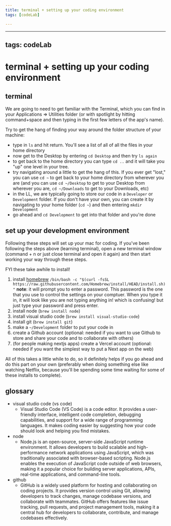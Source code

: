 ```yaml
---
title: terminal + setting up your coding environment
tags: [codeLab]

---
```


---
tags: codeLab
---

# terminal + setting up your coding environment

## terminal

We are going to need to get familiar with the Terminal, which you can find in your Applications => Utilities folder (or with spotlight by hitting command+space and then typing in the first few letters of the app's name).

Try to get the hang of finding your way around the folder structure of your machine:

* type in `ls` and hit return. You'll see a list of all of all the files in your home directory
* now get to the Desktop by entering `cd Desktop` and then try `ls again`
* to get back to the home directory you can type `cd ..` and it will take you "up" one level in your tree. 
* try navigating around a little to get the hang of this. If you ever get "lost," you can use `cd ~` to get back to your home directory from wherever you are (and you can use `cd ~/Desktop` to get to your Desktop from wherever you are, `cd ~/Downloads` to get to your Downloads, etc)
* in the LL, we are typically going to store our code in a `Developer` or `Development` folder. If you don't have your own, you can create it by navigating to your home folder (`cd ~`) and then entering `mkdir Development`
* go ahead and `cd Development` to get into that folder and you're done

## set up your development environment

Following these steps will set up your mac for coding. If you've been following the steps above (learning terminal), open a new terminal window (command + n or just close terminal and open it again) and then start working your way through these steps.

FYI these take awhile to install!

1. install [homebrew](https://brew.sh/) 
`/bin/bash -c "$(curl -fsSL https://raw.githubusercontent.com/Homebrew/install/HEAD/install.sh)"`
**note**: it will prompt you to enter a password. This password is the one that you use to control the settings on your comptuer. When you type it in, it will look like you are not typing anything in! which is confusing! but just type your password and press enter.
2. install node (`brew install node`)
3. install visual studio code (`brew install visual-studio-code`)
4. install git (`brew install git`)
5. make a `~/Development` folder to put your code in
6. create a Github account (optional: needed if you want to use Github to store and share your code and to collaborate with others)
7. (for people making nextjs apps) create a Vercel account (optional: needed if you want the simplest way to put a Next app on the web)

All of this takes a little while to do, so it definitely helps if you go ahead and do this part on your own (preferably when doing something else like watching Netflix, because you'll be spending some time waiting for some of these installs to complete).

## glossary
* visual studio code (vs code)
    * Visual Studio Code (VS Code) is a code editor. It provides a user-friendly interface, intelligent code completion, debugging capabilities, and support for a wide range of programming languages. It makes coding easier by suggesting how your code should look and helping you find mistakes.
* node
    * Node.js is an open-source, server-side JavaScript runtime environment. It allows developers to build scalable and high-performance network applications using JavaScript, which was traditionally associated with browser-based scripting. Node.js enables the execution of JavaScript code outside of web browsers, making it a popular choice for building server applications, APIs, real-time applications, and command-line tools.
* github
    * GitHub is a widely used platform for hosting and collaborating on coding projects. It provides version control using Git, allowing developers to track changes, manage codebase versions, and collaborate with teammates. GitHub offers features like issue tracking, pull requests, and project management tools, making it a central hub for developers to collaborate, contribute, and manage codebases effectively.